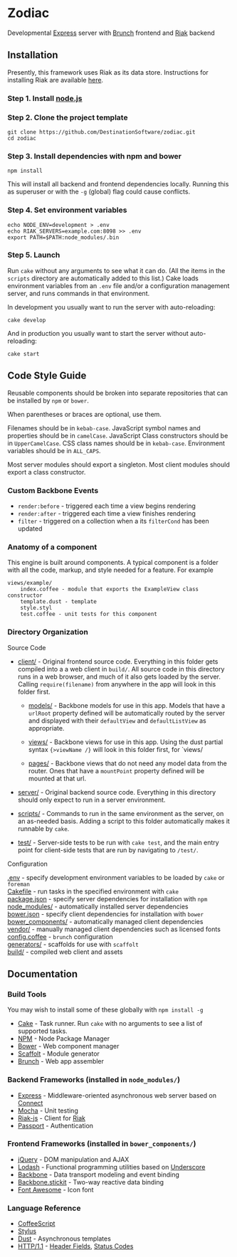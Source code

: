 # Zodiac

Developmental [Express](http://expressjs.com/) server with [Brunch](http://brunch.io) frontend and [Riak](http://basho.com/riak/) backend

## Installation

Presently, this framework uses Riak as its data store.
Instructions for installing Riak are available [here](http://docs.basho.com/riak/latest/quickstart/).

### Step 1. Install [node.js](http://nodejs.org/)

### Step 2. Clone the project template

    git clone https://github.com/DestinationSoftware/zodiac.git
    cd zodiac

### Step 3. Install dependencies with npm and bower

    npm install

This will install all backend and frontend dependencies locally. Running this as superuser or with the `-g` (global) flag could cause conflicts.

### Step 4. Set environment variables

    echo NODE_ENV=development > .env
    echo RIAK_SERVERS=example.com:8098 >> .env
    export PATH=$PATH:node_modules/.bin

### Step 5. Launch

Run `cake` without any arguments to see what it can do. (All the items in the `scripts` directory are automatically added to this list.) Cake loads environment variables from an `.env` file and/or a configuration management server, and runs commands in that environment.

In development you usually want to run the server with auto-reloading:

    cake develop

And in production you usually want to start the server without auto-reloading:

    cake start

## Code Style Guide

Reusable components should be broken into separate repositories that can be installed by `npm` or `bower`.

When parentheses or braces are optional, use them.

Filenames should be in `kebab-case`. JavaScript symbol names and properties should be in `camelCase`. JavaScript Class constructors should be in `UpperCamelCase`. CSS class names should be in `kebab-case`. Environment variables should be in `ALL_CAPS`.

Most server modules should export a singleton. Most client modules should export a class constructor.

### Custom Backbone Events

- `render:before` - triggered each time a view begins rendering
- `render:after` - triggered each time a view finishes rendering
- `filter` - triggered on a collection when a its `filterCond` has been updated

### Anatomy of a component

This engine is built around components. A typical component is a folder with all the code, markup, and style needed for a feature. For example

    views/example/
        index.coffee - module that exports the ExampleView class constructor
        template.dust - template 
        style.styl
        test.coffee - unit tests for this component


### Directory Organization

Source Code

- [client/](client/) - Original frontend source code. Everything in this folder gets compiled into a a web client in `build/`. All source code in this directory runs in a web browser, and much of it also gets loaded by the server. Calling `require(filename)` from anywhere in the app will look in this folder first.

    - [models/](client/models/) - Backbone models for use in this app. Models that have a `urlRoot` property defined will be automatically routed by the server and displayed with their `defaultView` and `defaultListView` as appropriate.

    - [views/](client/views/) - Backbone views for use in this app. Using the dust partial syntax `{>viewName /}` will look in this folder first, for `views/

    - [pages/](client/pages/) - Backbone views that do not need any model data from the router. Ones that have a `mountPoint` property defined will be mounted at that url. 

- [server/](server/index.html) - Original backend source code. Everything in this directory should only expect to run in a server environment.

- [scripts/](scripts/) - Commands to run in the same environment as the server, on an as-needed basis. Adding a script to this folder automatically makes it runnable by `cake`.

- [test/](test/) - Server-side tests to be run with `cake test`, and the main entry point for client-side tests that are run by navigating to `/test/`.

Configuration

[.env](.env) - specify development environment variables to be loaded by `cake` or `foreman`  
[Cakefile](Cakefile) - run tasks in the specified environment with `cake`  
[package.json](package.json) - specify server dependencies for installation with `npm`  
[node_modules/](node_modules/) - automatically installed server dependencies  
[bower.json](bower.json) - specify client dependencies for installation with `bower`  
[bower_components/](bower_components/) - automatically managed client dependencies  
[vendor/](vendor/) - manually managed client dependencies such as licensed fonts  
[config.coffee](config.coffee) - `brunch` configuration  
[generators/](generators/) - scaffolds for use with `scaffolt`  
[build/](build/) - compiled web client and assets  

## Documentation

### Build Tools

You may wish to install some of these globally with `npm install -g`

- [Cake](http://coffeescript.org/documentation/docs/cake.html) - Task runner. Run `cake` with no arguments to see a list of supported tasks.
- [NPM](https://npmjs.org/doc/cli/npm.html) - Node Package Manager
- [Bower](http://twitter.github.com/bower/) - Web component manager
- [Scaffolt](https://github.com/paulmillr/scaffolt) - Module generator
- [Brunch](http://brunch.io/) - Web app assembler

### Backend Frameworks (installed in `node_modules/`)

- [Express](http://expressjs.com/) - Middleware-oriented asynchronous web server
based on [Connect](http://www.senchalabs.org/connect/)
- [Mocha](http://visionmedia.github.com/mocha/) - Unit testing
- [Riak-js](http://riakjs.com/) - Client for [Riak](http://docs.basho.com/riak/latest/dev/references/http/)
- [Passport](http://passportjs.org/) - Authentication

### Frontend Frameworks (installed in `bower_components/`)

- [jQuery](http://api.jquery.com/) - DOM manipulation and AJAX
- [Lodash](http://lodash.com/docs) - Functional programming utilities based on [Underscore](http://underscorejs.org/)
- [Backbone](http://backbonejs.org/) - Data transport modeling and event binding
- [Backbone.stickit](http://nytimes.github.io/backbone.stickit/) - Two-way reactive data binding
- [Font Awesome](http://fortawesome.github.com/Font-Awesome/) - Icon font

### Language Reference

- [CoffeeScript](http://coffeescript.org/)
- [Stylus](http://learnboost.github.io/stylus/)
- [Dust](http://akdubya.github.io/dustjs/) - Asynchronous templates
- [HTTP/1.1](http://www.w3.org/Protocols/rfc2616/rfc2616.html) - [Header Fields](http://www.w3.org/Protocols/rfc2616/rfc2616-sec14.html), [Status Codes](http://www.w3.org/Protocols/rfc2616/rfc2616-sec10.html)
